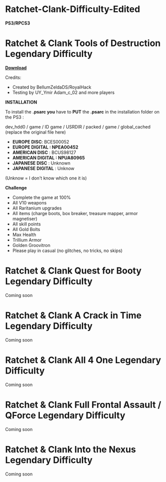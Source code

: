 # Ratchet-Clank-Difficulty-Edited

**PS3/RPCS3**

# Ratchet & Clank Tools of Destruction Legendary Difficulty

**[Download](https://www.mediafire.com/file/060bqndvl028j6g/global_cached.psarc/file)**

Credits:
- Created by BellumZeldaDS/RoyalHack
- Testing by UY_Ymir Adam_c_02 and more players

**INSTALLATION**

To install the **.psarc you** have to **PUT** the **.psarc** in the installation folder on the PS3 :

dev_hdd0 / game / ID game / USRDIR / packed / game / global_cached (replace the original file here)

- **EUROPE DISC**: BCES00052
- **EUROPE DIGITAL : NPEA00452**
- **AMERICAN DISC** : BCUS98127
- **AMERICAN DIGITAL : NPUA80965**
- **JAPANESE DISC** : Unknown
- **JAPANESE DIGITAL** : Unknow

(Unknow = I don't know which one it is)

**Challenge**
- Complete the game at 100%
- All V10 weapons
- All Raritanium upgrades
- All items (charge boots, box breaker, treasure mapper, armor magnetiser)
- All skill points
- All Gold Bolts
- Max Health
- Trillium Armor
- Golden Groovitron
- Please play in casual (no glitches, no tricks, no skips)

# Ratchet & Clank Quest for Booty Legendary Difficulty

Coming soon

# Ratchet & Clank A Crack in Time Legendary Difficulty

Coming soon

# Ratchet & Clank All 4 One Legendary Difficulty

Coming soon

# Ratchet & Clank Full Frontal Assault / QForce Legendary Difficulty

Coming soon

# Ratchet & Clank Into the Nexus Legendary Difficulty

Coming soon

